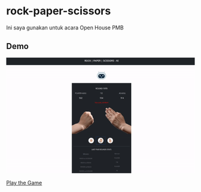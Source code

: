 # rock-paper-scissors

Ini saya gunakan untuk acara Open House PMB
## Demo

<p align="center">
    <img src = '/static/images/rsp.gif' alt='animated' />
</p>

[Play the Game](https://vercel.live/link/open-house-alpha.vercel.app?via=project-dashboard-alias-list&p=1)
